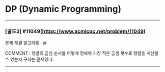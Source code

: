 # DP (Dynamic Programming)

---

### [골드3] #11049(https://www.acmicpc.net/problem/11049)

문제 해결 알고리즘 : ```DP```

COMMENT : 행렬의 곱셈 순서를 어떻게 정해야 가장 적은 곱셈 횟수로 행렬을 계산할 수 있는지 구하는 문제였다.  

---